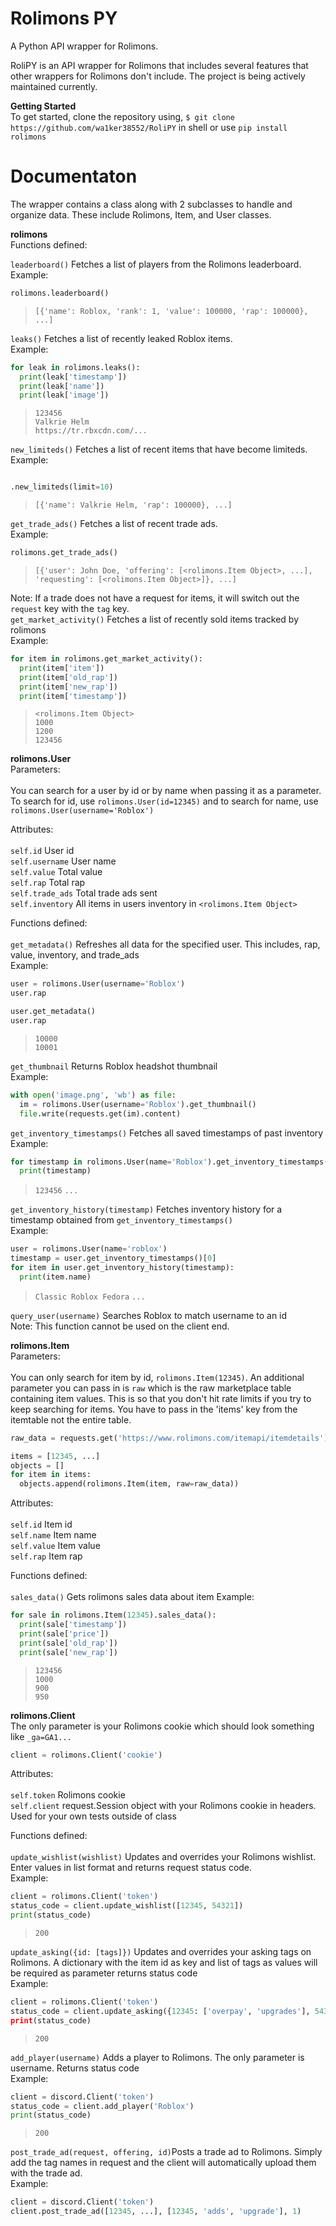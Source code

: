 # Rolimons PY
A Python API wrapper for Rolimons.

RoliPY is an API wrapper for Rolimons that includes several features that other wrappers for Rolimons don't include. The project is being actively maintained currently.

**Getting Started** <br/>
To get started, clone the repository using, `$ git clone https://github.com/wa1ker38552/RoliPY` in shell or use `pip install rolimons`

# Documentaton
The wrapper contains a class along with 2 subclasses to handle and organize data. These include Rolimons, Item, and User classes.

**rolimons** <br/>
Functions defined:

`leaderboard()` Fetches a list of players from the Rolimons leaderboard. <br/>
Example:
```py
rolimons.leaderboard()
```
> `[{'name': Roblox, 'rank': 1, 'value': 100000, 'rap': 100000}, ...]`

`leaks()` Fetches a list of recently leaked Roblox items. <br/>
Example:
```py
for leak in rolimons.leaks():
  print(leak['timestamp'])
  print(leak['name'])
  print(leak['image'])
```
> ```
> 123456
> Valkrie Helm
> https://tr.rbxcdn.com/...
`new_limiteds()` Fetches a list of recent items that have become limiteds. <br/>
Example:
```py

.new_limiteds(limit=10)
```
> `[{'name': Valkrie Helm, 'rap': 100000}, ...]` <br/>

`get_trade_ads()` Fetches a list of recent trade ads. <br/>
Example:
```py
rolimons.get_trade_ads()
```
> `[{'user': John Doe, 'offering': [<rolimons.Item Object>, ...], 'requesting': [<rolimons.Item Object>]}, ...]`

Note: If a trade does not have a request for items, it will switch out the `request` key with the `tag` key. <br/>
`get_market_activity()` Fetches a list of recently sold items tracked by rolimons <br/>
Example:
```py
for item in rolimons.get_market_activity():
  print(item['item'])
  print(item['old_rap'])
  print(item['new_rap'])
  print(item['timestamp'])
```
> ```
> <rolimons.Item Object>
> 1000
> 1200
> 123456

**rolimons.User** <br/>
Parameters: <br/> <br/> 
You can search for a user by id or by name when passing it as a parameter. To search for id, use `rolimons.User(id=12345)` and to search for name, use `rolimons.User(username='Roblox')`

Attributes: <br/> <br/> 
`self.id` User id <br/>
`self.username` User name <br/>
`self.value` Total value <br/>
`self.rap` Total rap <br/>
`self.trade_ads` Total trade ads sent <br/>
`self.inventory` All items in users inventory in `<rolimons.Item Object>` <br/>

Functions defined: <br/> <br/> 
`get_metadata()` Refreshes all data for the specified user. This includes, rap, value, inventory, and trade_ads <br/>
Example:
```py
user = rolimons.User(username='Roblox')
user.rap

user.get_metadata()
user.rap
```
> ```
> 10000
> 10001

`get_thumbnail` Returns Roblox headshot thumbnail <br/>
Example:
```py
with open('image.png', 'wb') as file:
  im = rolimons.User(username='Roblox').get_thumbnail()
  file.write(requests.get(im).content)
```
`get_inventory_timestamps()` Fetches all saved timestamps of past inventory <br/>
Example: 
```py
for timestamp in rolimons.User(name='Roblox').get_inventory_timestamps():
  print(timestamp)
```
> `123456`
> `...`

`get_inventory_history(timestamp)` Fetches inventory history for a timestamp obtained from `get_inventory_timestamps()` <br/>
Example:
```py
user = rolimons.User(name='roblox')
timestamp = user.get_inventory_timestamps()[0]
for item in user.get_inventory_history(timestamp):
  print(item.name)
```
> `Classic Roblox Fedora`
> `...`

`query_user(username)` Searches Roblox to match username to an id <br/>
Note: This function cannot be used on the client end.

**rolimons.Item** <br/>
Parameters: <br/> <br/> 
You can only search for item by id, `rolimons.Item(12345)`. An additional parameter you can pass in is `raw` which is the raw marketplace table containing item values. This is so that you don't hit rate limits if you try to keep searching for items. You have to pass in the 'items' key from the itemtable not the entire table.
```py
raw_data = requests.get('https://www.rolimons.com/itemapi/itemdetails').json()['items']

items = [12345, ...]
objects = []
for item in items:
  objects.append(rolimons.Item(item, raw=raw_data))
 ```

Attributes: <br/> <br/>
`self.id` Item id <br/>
`self.name` Item name <br/>
`self.value` Item value <br/>
`self.rap` Item rap <br/>

Functions defined: <br/> <br/> 
`sales_data()` Gets rolimons sales data about item
Example:
```py
for sale in rolimons.Item(12345).sales_data():
  print(sale['timestamp'])
  print(sale['price'])
  print(sale['old_rap'])
  print(sale['new_rap'])
```
> ```
> 123456
> 1000
> 900
> 950

**rolimons.Client** <br/>
The only parameter is your Rolimons cookie which should look something like `_ga=GA1...`
```py
client = rolimons.Client('cookie')
```

Attributes: <br/><br/>
`self.token` Rolimons cookie <br/>
`self.client` request.Session object with your Rolimons cookie in headers. Used for your own tests outside of class

Functions defined: <br/><br/>
`update_wishlist(wishlist)` Updates and overrides your Rolimons wishlist. Enter values in list format and returns request status code. <br/>
Example:
```py
client = rolimons.Client('token')
status_code = client.update_wishlist([12345, 54321])
print(status_code)
```
> `200`

`update_asking({id: [tags]})` Updates and overrides your asking tags on Rolimons. A dictionary with the item id as key and list of tags as values will be required as parameter returns status code<br/>
Example:
```py
client = rolimons.Client('token')
status_code = client.update_asking({12345: ['overpay', 'upgrades'], 54321': ['nft']})
print(status_code)
```
> `200`

`add_player(username)` Adds a player to Rolimons. The only parameter is username. Returns status code <br/>
Example:
```py
client = discord.Client('token')
status_code = client.add_player('Roblox')
print(status_code)
```
> `200`

`post_trade_ad(request, offering, id)`Posts a trade ad to Rolimons. Simply add the tag names in request and the client will automatically upload them with the trade ad. <br/>
Example:
```py
client = discord.Client('token')
client.post_trade_ad([12345, ...], [12345, 'adds', 'upgrade'], 1)
```